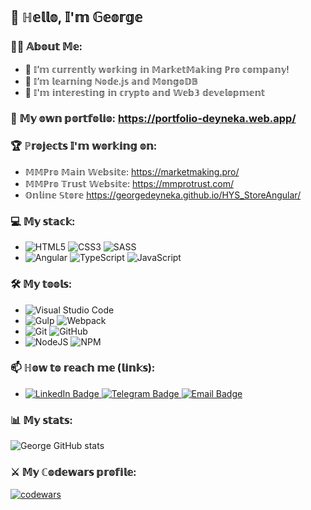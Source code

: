 ## 👋 ℍ𝕖𝕝𝕝𝕠, 𝕀'𝕞 𝔾𝕖𝕠𝕣𝕘𝕖 

<!--
- 👯 I’m looking to collaborate on ...
- 💬 Ask me about ...
- 😄 Pronouns: ...
- ⚡ Fun fact: ...
-->

### 👨‍💻 𝔸𝕓𝕠𝕦𝕥 𝕄𝕖:
- 🔭 𝕀’𝕞 𝕔𝕦𝕣𝕣𝕖𝕟𝕥𝕝𝕪 𝕨𝕠𝕣𝕜𝕚𝕟𝕘 𝕚𝕟 𝕄𝕒𝕣𝕜𝕖𝕥𝕄𝕒𝕜𝕚𝕟𝕘 ℙ𝕣𝕠 𝕔𝕠𝕞𝕡𝕒𝕟𝕪!
- 🌱 𝕀’𝕞 𝕝𝕖𝕒𝕣𝕟𝕚𝕟𝕘 ℕ𝕠𝕕𝕖.𝕛𝕤 𝕒𝕟𝕕 𝕄𝕠𝕟𝕘𝕠𝔻𝔹
- 💸 𝕀'𝕞 𝕚𝕟𝕥𝕖𝕣𝕖𝕤𝕥𝕚𝕟𝕘 𝕚𝕟 𝕔𝕣𝕪𝕡𝕥𝕠 𝕒𝕟𝕕 𝕎𝕖𝕓𝟛 𝕕𝕖𝕧𝕖𝕝𝕠𝕡𝕞𝕖𝕟𝕥

### 📁 𝕄𝕪 𝕠𝕨𝕟 𝕡𝕠𝕣𝕥𝕗𝕠𝕝𝕚𝕠: https://portfolio-deyneka.web.app/

### 🏆 ℙ𝕣𝕠𝕛𝕖𝕔𝕥𝕤 𝕀'𝕞 𝕨𝕠𝕣𝕜𝕚𝕟𝕘 𝕠𝕟:
- 𝕄𝕄ℙ𝕣𝕠 𝕄𝕒𝕚𝕟 𝕎𝕖𝕓𝕤𝕚𝕥𝕖: https://marketmaking.pro/
- 𝕄𝕄ℙ𝕣𝕠 𝕋𝕣𝕦𝕤𝕥 𝕎𝕖𝕓𝕤𝕚𝕥𝕖: https://mmprotrust.com/
- 𝕆𝕟𝕝𝕚𝕟𝕖 𝕊𝕥𝕠𝕣𝕖  https://georgedeyneka.github.io/HYS_StoreAngular/

### 💻 𝕄𝕪 𝕤𝕥𝕒𝕔𝕜:
- ![HTML5](https://img.shields.io/badge/html5-%23E34F26.svg?style=for-the-badge&logo=html5&logoColor=white) ![CSS3](https://img.shields.io/badge/css3-%231572B6.svg?style=for-the-badge&logo=css3&logoColor=white) ![SASS](https://img.shields.io/badge/SASS-hotpink.svg?style=for-the-badge&logo=SASS&logoColor=white)
- ![Angular](https://img.shields.io/badge/angular-%23DD0031.svg?style=for-the-badge&logo=angular&logoColor=white) ![TypeScript](https://img.shields.io/badge/typescript-%23007ACC.svg?style=for-the-badge&logo=typescript&logoColor=white) ![JavaScript](https://img.shields.io/badge/javascript-%23323330.svg?style=for-the-badge&logo=javascript&logoColor=%23F7DF1E)

### 🛠 𝕄𝕪 𝕥𝕠𝕠𝕝𝕤:
- ![Visual Studio Code](https://img.shields.io/badge/Visual%20Studio%20Code-0078d7.svg?style=for-the-badge&logo=visual-studio-code&logoColor=white)
- ![Gulp](https://img.shields.io/badge/GULP-%23CF4647.svg?style=for-the-badge&logo=gulp&logoColor=white) ![Webpack](https://img.shields.io/badge/webpack-%238DD6F9.svg?style=for-the-badge&logo=webpack&logoColor=black)
- ![Git](https://img.shields.io/badge/git-%23F05033.svg?style=for-the-badge&logo=git&logoColor=white) ![GitHub](https://img.shields.io/badge/github-%23121011.svg?style=for-the-badge&logo=github&logoColor=white)
- ![NodeJS](https://img.shields.io/badge/node.js-6DA55F?style=for-the-badge&logo=node.js&logoColor=white) ![NPM](https://img.shields.io/badge/NPM-%23000000.svg?style=for-the-badge&logo=npm&logoColor=white)

### 📫 ℍ𝕠𝕨 𝕥𝕠 𝕣𝕖𝕒𝕔𝕙 𝕞𝕖 (𝕝𝕚𝕟𝕜𝕤):
- <a href="https://www.linkedin.com/in/george-deyneka-910003238/">
    <img src="https://img.shields.io/badge/LinkedIn-blue?style=for-the-badge&logo=linkedin&logoColor=white" alt="LinkedIn Badge"/>
  </a> <a href="https://t.me/Deyneka_George">
    <img src="https://img.shields.io/badge/Telegram-blue?style=for-the-badge&logo=telegram&logoColor=white" alt="Telegram Badge"/>
  </a> <a href="mailto: zhoradeynecka@gmail.com">
    <img src="https://img.shields.io/badge/Email-white?style=for-the-badge&logo=gmail&logoColor=red" alt="Email Badge"/>
  </a> 

### 📊 𝕄𝕪 𝕤𝕥𝕒𝕥𝕤:
![George GitHub stats](https://github-readme-stats.vercel.app/api?username=GeorgeDeyneka&show_icons=true&theme=radical)

### ⚔️ 𝕄𝕪 ℂ𝕠𝕕𝕖𝕨𝕒𝕣𝕤 𝕡𝕣𝕠𝕗𝕚𝕝𝕖:
[![codewars](https://www.codewars.com/users/GeorgeDeyneka/badges/large)](https://www.codewars.com/users/GeorgeDeyneka) 
